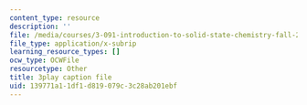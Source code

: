 ```yaml
---
content_type: resource
description: ''
file: /media/courses/3-091-introduction-to-solid-state-chemistry-fall-2018/139771a11df1d819079c3c28ab201ebf_fuo2j6f8yok.srt
file_type: application/x-subrip
learning_resource_types: []
ocw_type: OCWFile
resourcetype: Other
title: 3play caption file
uid: 139771a1-1df1-d819-079c-3c28ab201ebf
---
```

